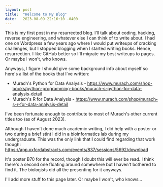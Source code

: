 ```yaml
---
layout: post
title:  "Welcome to My Blog"
date:   2023-08-09 22:16:10 -0400
---
```


This is my first post in my resurrected blog. I'll talk about coding, hacking, reverse engineering, and 
whatever else I can think of to write about. I had one on Wordpress a few years ago where I would put 
writeups of cracking challenges, but I stopped blogging when I started writing books. Hence, resurrection.
I like GitHub better so I'll migrate my best writeups to pages. Or maybe I won't, who knows.

Anyways, I figure I should give some background info about myself so here's a list of the books that I've written:
* Murach's Python for Data Analysis - 
  https://www.murach.com/shop-books/python-programming-books/murach-s-python-for-data-analysis-detail
* Murach's R for Data Analysis - 
  https://www.murach.com/shop/murach-s-r-for-data-analysis-detail

I've been fortunate enough to contribute to most of Murach's other current titles too (as of August 2023).

Although I haven't done much academic writing, I did help with a poster or two during a brief
stint I did in a bioinformatics lab during my undergraduate. This was the only link that I could find regarding 
that work though: https://app.oxfordabstracts.com/events/837/sessions/5692/download

It's poster B70 for the record, though I doubt this will ever be read. I think there's a second one floating 
around somewhere but I haven't bothered to find it. The biologists did all the presenting for it anyways.

I'll add more stuff to this page later. Or maybe I won't, who knows...
